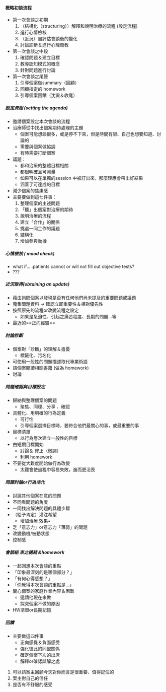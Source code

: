 #### 概略初談流程
- 第一次會談之初期
	1. （結構化（structuring））解釋和說明治療的流程 (設定流程)
	2. 進行心情檢核
	3. （近況）自評估會談後的變化
	4. 討論診斷＆進行心理衛教
- 第一次會談之中段
	1. 確認問題＆建立目標
	2. 教導認知模式的概念
	3. 針對問題進行討論
- 第一次會談之尾聲
	1. 引導個案做summary（回顧）
	2. 回顧指定的 homework
	3. 引導個案回饋（沈澱＆收尾）

##### 設定流程 (setting the agenda)
- 邀請個案設定本次會談的流程
- 治療師從中找出個案期待處理的主題
	- 個案可能想談很多，或是停不下來，但是時間有限、自己也想要知道、討論的
	- 需要與個案做協調
	- 有時需要打斷個案
- 議題：
	- 都和治療的整體目標相關
	- 都很明確且可測量
	- 如果可以在單獨的session 中被訂出來，那麼理應會帶出好結果
	- 涵蓋了可達成的目標
- 減少個案的焦慮感
- 主要要做到這七件事：
	1. 整理個案的主述問題
	2. 「聽」出個案對治療的期待
	3. 說明治療的流程
	4. 建立「合作」的關係
	5. 挑選一同工作的議題
	6. 結構化
	7. 增加參與動機

##### 心情檢核 ( mood check)
- what if.....patients cannot or will not fill out objective tests?
- ???
##### 近況取得(obtaining an update)
- 藉由詢問個案以發現是否有任何他們尚未提及的重要問題或議題
- 蒐集問題資料 -> 確認立即重要性＆相對優先性
- 按照原先的流程or改變流程之設定
	- 如果是急迫性、引起之痛苦程度、長期的問題...等
- 最近的==正向經驗==

##### 討論診斷
- 個案對「診斷」的理解＆擔憂
	- 標籤化、污名化
- 可使用一般性的問題描述取代專業術語
- 請個案閱讀相關書籍 (做為 homework)
- 討論

##### 問題確認與目標設定
- 歸納與整理個案的問題
	- 聚焦、同理、分享 、確認
- 具體化、用明確的行為定義
	- 可行性
	- 引導個案選擇目標時，要符合他們最關心的事，或最重要的事
- 目標清單
	- 以行為層次建立一般性的目標
- 由短期目標開始
	- 討論＆ 修正（微調）
	- 利用 homework
- 不要從大難度開始做行為改變
	- 太難會使過程中容易失敗，進而更沮喪

##### 問題討論or行為活化
- 討論其他個案在意的問題
- 不同看問題的角度
- 一同找出解決問題的具體步驟
- （給予肯定）灌注希望
	- 增加治療 效果•
- 乏「意志力」or意志力「薄弱」的問題
- 改變動機/被動狀態
- 控制感

##### 會談結 束之總結＆homework
- 一起回想本次會談的重點
- 「印象最深刻的是哪個部分？」
- 「有何心得感想？」
- 「你覺得本次會談的重點是...」
- 關心個案的家庭作業內容＆困難
	- 邀請他現在來做
	- 探究個案不做的原因
- HW清單or長期記憶

##### 回饋
- 主要做這四件事
	- 正向感覺＆負面感受
	- 強化彼此的同盟關係
	- 確定個案下次的出席
	- 解釋or確認誤解之處
1. 可以請案主回顧今天對你而言是很重要、值得記住的
2. 案主對自己的信任
3. 是否有不舒服的感受